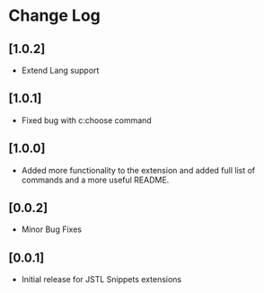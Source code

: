 # Change Log

## [1.0.2]

- Extend Lang support

## [1.0.1]

- Fixed bug with c:choose command

## [1.0.0]

- Added more functionality to the extension and added full list of commands and a more useful README.

## [0.0.2]

- Minor Bug Fixes

## [0.0.1]

- Initial release for JSTL Snippets extensions
